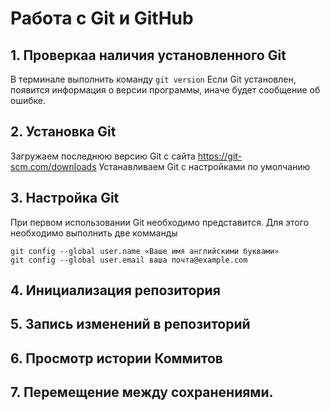 # Работа с Git и GitHub
## 1. Проверкаа наличия установленного Git
В терминале выполнить команду `git version` 
Если Git установлен, появится информация о версии программы, иначе будет сообщение об ошибке.
## 2. Установка Git
Загружаем последнюю версию Git с сайта  https://git-scm.com/downloads
Устанавливаем Git с настройками по умолчанию
## 3. Настройка Git
При первом использовании Git необходимо представится. Для этого необходимо выполнить две комманды
```
git config --global user.name «Ваше имя английскими буквами»
git config --global user.email ваша почта@example.com
```
## 4. Инициализация репозитория
## 5. Запись изменений в репозиторий
## 6. Просмотр истории Коммитов
## 7. Перемещение между сохранениями.